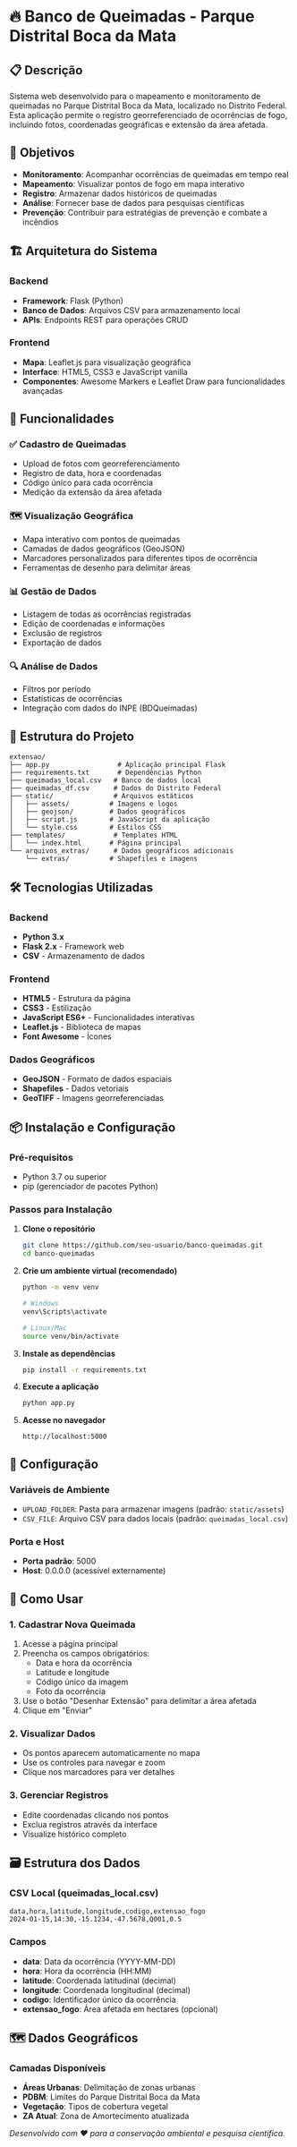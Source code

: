 # 🔥 Banco de Queimadas - Parque Distrital Boca da Mata

## 📋 Descrição

Sistema web desenvolvido para o mapeamento e monitoramento de queimadas no Parque Distrital Boca da Mata, localizado no Distrito Federal. Esta aplicação permite o registro georreferenciado de ocorrências de fogo, incluindo fotos, coordenadas geográficas e extensão da área afetada.

## 🎯 Objetivos

- **Monitoramento**: Acompanhar ocorrências de queimadas em tempo real
- **Mapeamento**: Visualizar pontos de fogo em mapa interativo
- **Registro**: Armazenar dados históricos de queimadas
- **Análise**: Fornecer base de dados para pesquisas científicas
- **Prevenção**: Contribuir para estratégias de prevenção e combate a incêndios

## 🏗️ Arquitetura do Sistema

### Backend
- **Framework**: Flask (Python)
- **Banco de Dados**: Arquivos CSV para armazenamento local
- **APIs**: Endpoints REST para operações CRUD

### Frontend
- **Mapa**: Leaflet.js para visualização geográfica
- **Interface**: HTML5, CSS3 e JavaScript vanilla
- **Componentes**: Awesome Markers e Leaflet Draw para funcionalidades avançadas

## 🚀 Funcionalidades

### ✅ Cadastro de Queimadas
- Upload de fotos com georreferenciamento
- Registro de data, hora e coordenadas
- Código único para cada ocorrência
- Medição da extensão da área afetada

### 🗺️ Visualização Geográfica
- Mapa interativo com pontos de queimadas
- Camadas de dados geográficos (GeoJSON)
- Marcadores personalizados para diferentes tipos de ocorrência
- Ferramentas de desenho para delimitar áreas

### 📊 Gestão de Dados
- Listagem de todas as ocorrências registradas
- Edição de coordenadas e informações
- Exclusão de registros
- Exportação de dados

### 🔍 Análise de Dados
- Filtros por período
- Estatísticas de ocorrências
- Integração com dados do INPE (BDQueimadas)

## 📁 Estrutura do Projeto

```
extensao/
├── app.py                 # Aplicação principal Flask
├── requirements.txt       # Dependências Python
├── queimadas_local.csv   # Banco de dados local
├── queimadas_df.csv      # Dados do Distrito Federal
├── static/               # Arquivos estáticos
│   ├── assets/          # Imagens e logos
│   ├── geojson/         # Dados geográficos
│   ├── script.js        # JavaScript da aplicação
│   └── style.css        # Estilos CSS
├── templates/            # Templates HTML
│   └── index.html       # Página principal
└── arquivos_extras/      # Dados geográficos adicionais
    └── extras/          # Shapefiles e imagens
```

## 🛠️ Tecnologias Utilizadas

### Backend
- **Python 3.x**
- **Flask 2.x** - Framework web
- **CSV** - Armazenamento de dados

### Frontend
- **HTML5** - Estrutura da página
- **CSS3** - Estilização
- **JavaScript ES6+** - Funcionalidades interativas
- **Leaflet.js** - Biblioteca de mapas
- **Font Awesome** - Ícones

### Dados Geográficos
- **GeoJSON** - Formato de dados espaciais
- **Shapefiles** - Dados vetoriais
- **GeoTIFF** - Imagens georreferenciadas

## 📦 Instalação e Configuração

### Pré-requisitos
- Python 3.7 ou superior
- pip (gerenciador de pacotes Python)

### Passos para Instalação

1. **Clone o repositório**
   ```bash
   git clone https://github.com/seu-usuario/banco-queimadas.git
   cd banco-queimadas
   ```

2. **Crie um ambiente virtual (recomendado)**
   ```bash
   python -m venv venv
   
   # Windows
   venv\Scripts\activate
   
   # Linux/Mac
   source venv/bin/activate
   ```

3. **Instale as dependências**
   ```bash
   pip install -r requirements.txt
   ```

4. **Execute a aplicação**
   ```bash
   python app.py
   ```

5. **Acesse no navegador**
   ```
   http://localhost:5000
   ```

## 🔧 Configuração

### Variáveis de Ambiente
- `UPLOAD_FOLDER`: Pasta para armazenar imagens (padrão: `static/assets`)
- `CSV_FILE`: Arquivo CSV para dados locais (padrão: `queimadas_local.csv`)

### Porta e Host
- **Porta padrão**: 5000
- **Host**: 0.0.0.0 (acessível externamente)

## 📱 Como Usar

### 1. Cadastrar Nova Queimada
1. Acesse a página principal
2. Preencha os campos obrigatórios:
   - Data e hora da ocorrência
   - Latitude e longitude
   - Código único da imagem
   - Foto da ocorrência
3. Use o botão "Desenhar Extensão" para delimitar a área afetada
4. Clique em "Enviar"

### 2. Visualizar Dados
- Os pontos aparecem automaticamente no mapa
- Use os controles para navegar e zoom
- Clique nos marcadores para ver detalhes

### 3. Gerenciar Registros
- Edite coordenadas clicando nos pontos
- Exclua registros através da interface
- Visualize histórico completo


## 🗃️ Estrutura dos Dados

### CSV Local (queimadas_local.csv)
```csv
data,hora,latitude,longitude,codigo,extensao_fogo
2024-01-15,14:30,-15.1234,-47.5678,Q001,0.5
```

### Campos
- **data**: Data da ocorrência (YYYY-MM-DD)
- **hora**: Hora da ocorrência (HH:MM)
- **latitude**: Coordenada latitudinal (decimal)
- **longitude**: Coordenada longitudinal (decimal)
- **codigo**: Identificador único da ocorrência
- **extensao_fogo**: Área afetada em hectares (opcional)

## 🗺️ Dados Geográficos

### Camadas Disponíveis
- **Áreas Urbanas**: Delimitação de zonas urbanas
- **PDBM**: Limites do Parque Distrital Boca da Mata
- **Vegetação**: Tipos de cobertura vegetal
- **ZA Atual**: Zona de Amortecimento atualizada


*Desenvolvido com ❤️ para a conservação ambiental e pesquisa científica.*

